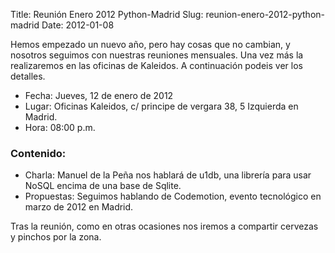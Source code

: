 Title: Reunión Enero 2012 Python-Madrid
Slug: reunion-enero-2012-python-madrid
Date: 2012-01-08

Hemos empezado un nuevo año, pero hay cosas que no cambian, y nosotros seguimos con nuestras reuniones mensuales. Una vez más la realizaremos en las oficinas de Kaleidos. A continuación podeis ver los detalles.

 * Fecha: Jueves, 12 de enero de 2012
 * Lugar: Oficinas Kaleidos, c/ principe de vergara 38, 5 Izquierda en Madrid.
 * Hora: 08:00 p.m.

### Contenido: ###

 * Charla: Manuel de la Peña nos hablará de u1db, una librería para usar NoSQL encima de una base de Sqlite.
 * Propuestas: Seguimos hablando de Codemotion, evento tecnológico en marzo de 2012 en Madrid.

Tras la reunión, como en otras ocasiones nos iremos a compartir cervezas y pinchos por la zona.

